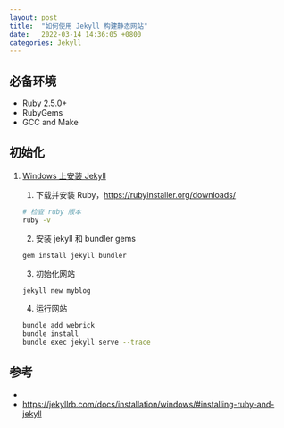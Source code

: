 ```yaml
---
layout: post
title:  "如何使用 Jekyll 构建静态网站"
date:   2022-03-14 14:36:05 +0800
categories: Jekyll
---
```


## 必备环境

- Ruby 2.5.0+
- RubyGems
- GCC and Make

## 初始化

1. [Windows 上安装 Jekyll](https://jekyllrb.com/docs/installation/windows/#installing-ruby-and-jekyll)
   1. 下载并安装 Ruby，https://rubyinstaller.org/downloads/
   
   ```bash
   # 检查 ruby 版本
   ruby -v
   ```

   2. 安装 jekyll 和 bundler gems

   ```bash
   gem install jekyll bundler
   ```

   3. 初始化网站

   ```bash
   jekyll new myblog
   ```

   4. 运行网站

   ```bash
   bundle add webrick
   bundle install
   bundle exec jekyll serve --trace
   ```

## 参考

- [<Jekyll Docs>](https://jekyllrb.com/docs/)
- https://jekyllrb.com/docs/installation/windows/#installing-ruby-and-jekyll